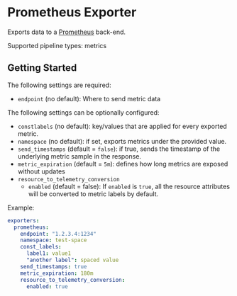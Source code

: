 # Prometheus Exporter

Exports data to a [Prometheus](https://prometheus.io/) back-end.

Supported pipeline types: metrics

## Getting Started

The following settings are required:

- `endpoint` (no default): Where to send metric data

The following settings can be optionally configured:

- `constlabels` (no default): key/values that are applied for every exported metric.
- `namespace` (no default): if set, exports metrics under the provided value.
- `send_timestamps` (default = `false`): if true, sends the timestamp of the underlying
  metric sample in the response.
- `metric_expiration` (default = `5m`): defines how long metrics are exposed without updates
- `resource_to_telemetry_conversion`
  - `enabled` (default = false): If `enabled` is `true`, all the resource attributes will be converted to metric labels by default.

Example:

```yaml
exporters:
  prometheus:
    endpoint: "1.2.3.4:1234"
    namespace: test-space
    const_labels:
      label1: value1
      "another label": spaced value
    send_timestamps: true
    metric_expiration: 180m
    resource_to_telemetry_conversion:
      enabled: true
```
